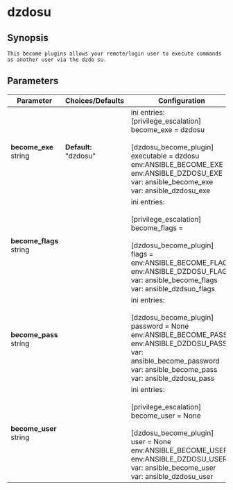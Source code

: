 # dzdosu

## Synopsis

    This become plugins allows your remote/login user to execute commands as another user via the dzdo su.

## Parameters
|Parameter|Choices/Defaults|Configuration|Comments|
|---------|----------------|-------------|--------|
|**become_exe**<br/>string|**Default:**<br/>"dzdosu"|ini entries:<br/>[privilege_escalation]<br/>become_exe = dzdosu<br/><br/>[dzdosu_become_plugin]<br/>executable = dzdosu<br/>env:ANSIBLE_BECOME_EXE<br/>env:ANSIBLE_DZDOSU_EXE<br/>var: ansible_become_exe<br/>var: ansible_dzdosu_exe|Dzdosu executable|
|**become_flags**<br/>string||ini entries:<br/><br/>[privilege_escalation]<br/>become_flags =<br/><br/>[dzdosu_become_plugin]<br/>flags =<br/>env:ANSIBLE_BECOME_FLAGS<br/>env:ANSIBLE_DZDOSU_FLAGS<br/>var: ansible_become_flags<br/>var: ansible_dzdsuo_flags|Options to pass to dzdosu|
|**become_pass**<br/>string||ini entries:<br/><br/>[dzdosu_become_plugin]<br/>password = None<br/>env:ANSIBLE_BECOME_PASS<br/>env:ANSIBLE_DZDOSU_PASS<br/>var: ansible_become_password<br/>var: ansible_become_pass<br/>var: ansible_dzdosu_pass|Password to dzdosu|
|**become_user**<br/>string||ini entries:<br/><br/>[privilege_escalation]<br/>become_user = None<br/><br/>[dzdosu_become_plugin]<br/>user = None<br/>env:ANSIBLE_BECOME_USER<br/>env:ANSIBLE_DZDOSU_USER<br/>var: ansible_become_user<br/>var: ansible_dzdosu_user|User you 'become' to execute the task|
